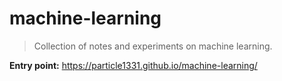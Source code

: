 # machine-learning

> Collection of notes and experiments on machine learning.

**Entry point:** https://particle1331.github.io/machine-learning/



